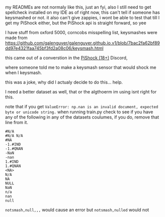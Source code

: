 my READMEs are not normaly like this, just an fyi, also I still need to get spellcheck installed on my IDE
as of right now, this can't tell if someone has keysmashed or not. it also can't give zappies, i wont be able to test that till I get my PiShock either, but the PiShock api is straight forward, so yee

I have stuff from oxford 5000, corncobs misspelling list, 
keysmashes were made from https://github.com/galenguyer/galenguyer.github.io.v1/blob/7bac2fa62bf89dd97e4321faa745bf3fd2a08c06/keysmash.html

this came out of a converstion in the [PiShock (18+)](https://pishock.com) Discord, 

where someone told me to make a keysmash sensor that would shock me when I keysmash.

this was a joke, why did I actualy decide to do this... 
help.


I need a better dataset as well, that or the algthoerm im using isnt right for this.

note that if you get 
```ValueError: np.nan is an invalid document, expected byte or unicode string.```
when running train.py
check to see if you have any of the following in any of the datasets coulumes, if you do, remove that line from it.

```
#N/A
#N/A N/A
#NA
-1.#IND
-1.#QNAN
-NaN
-nan
1.#IND
1.#QNAN
<NA>
N/A
NA
NULL
NaN
n/a
nan
null
```

```notsmash,null,,,``` would cause an error but ```notsmash,nulled``` would not